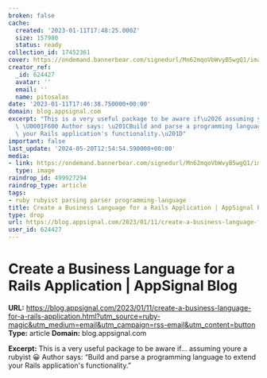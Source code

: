 ```yaml
---
broken: false
cache:
  created: '2023-01-11T17:48:25.000Z'
  size: 157980
  status: ready
collection_id: 17452361
cover: https://ondemand.bannerbear.com/signedurl/Mn62mqoVbWvyB5wgQ1/image.jpg?modifications=W3sibmFtZSI6InRpdGxlIiwidGV4dCI6IkNyZWF0ZSBhIEJ1c2luZXNzIExhbmd1YWdlIGZvciBhIFJhaWxzIEFwcGxpY2F0aW9uIn0seyJuYW1lIjoiaW1hZ2UiLCJpbWFnZV91cmwiOiJodHRwczovL2FwcHNpZ25hbC1uZXh0anMtYmxvZy05dGRuajNzYXUtYXBwc2lnbmFsLnZlcmNlbC5hcHAvaW1hZ2VzL2Jsb2cvMjAyMy0wMS9idXNpbmVzcy1sYW5ndWFnZS1yYWlscy5wbmcifSx7Im5hbWUiOiJjYXRlZ29yeV9sb2dvIiwiaW1hZ2VfdXJsIjoiaHR0cHM6Ly9hcHBzaWduYWwtbmV4dGpzLWJsb2ctOXRkbmozc2F1LWFwcHNpZ25hbC52ZXJjZWwuYXBwL2ltYWdlcy9sb2dvcy9ydWJ5LWxvZ28ucG5nIn1d&s=9775ee29248f439c45078b278535e6825534c5dd9c5d128514638de346fd18bf
creator_ref:
  _id: 624427
  avatar: ''
  email: ''
  name: pitosalas
date: '2023-01-11T17:46:38.750000+00:00'
domain: blog.appsignal.com
excerpt: "This is a very useful package to be aware if\u2026 assuming youre a rubyist\
  \ \U0001F600 Author says: \u201CBuild and parse a programming language to extend\
  \ your Rails application's functionality.\u201D"
important: false
last_update: '2024-05-20T12:54:54.590000+00:00'
media:
- link: https://ondemand.bannerbear.com/signedurl/Mn62mqoVbWvyB5wgQ1/image.jpg?modifications=W3sibmFtZSI6InRpdGxlIiwidGV4dCI6IkNyZWF0ZSBhIEJ1c2luZXNzIExhbmd1YWdlIGZvciBhIFJhaWxzIEFwcGxpY2F0aW9uIn0seyJuYW1lIjoiaW1hZ2UiLCJpbWFnZV91cmwiOiJodHRwczovL2FwcHNpZ25hbC1uZXh0anMtYmxvZy05dGRuajNzYXUtYXBwc2lnbmFsLnZlcmNlbC5hcHAvaW1hZ2VzL2Jsb2cvMjAyMy0wMS9idXNpbmVzcy1sYW5ndWFnZS1yYWlscy5wbmcifSx7Im5hbWUiOiJjYXRlZ29yeV9sb2dvIiwiaW1hZ2VfdXJsIjoiaHR0cHM6Ly9hcHBzaWduYWwtbmV4dGpzLWJsb2ctOXRkbmozc2F1LWFwcHNpZ25hbC52ZXJjZWwuYXBwL2ltYWdlcy9sb2dvcy9ydWJ5LWxvZ28ucG5nIn1d&s=9775ee29248f439c45078b278535e6825534c5dd9c5d128514638de346fd18bf
  type: image
raindrop_id: 499927294
raindrop_type: article
tags:
- ruby rubyist parsing parser programming-language
title: Create a Business Language for a Rails Application | AppSignal Blog
type: drop
url: https://blog.appsignal.com/2023/01/11/create-a-business-language-for-a-rails-application.html?utm_source=ruby-magic&utm_medium=email&utm_campaign=rss-email&utm_content=button
user_id: 624427
---
```


# Create a Business Language for a Rails Application | AppSignal Blog

**URL:** https://blog.appsignal.com/2023/01/11/create-a-business-language-for-a-rails-application.html?utm_source=ruby-magic&utm_medium=email&utm_campaign=rss-email&utm_content=button
**Type:** article
**Domain:** blog.appsignal.com

**Excerpt:** This is a very useful package to be aware if… assuming youre a rubyist 😀 Author says: “Build and parse a programming language to extend your Rails application's functionality.”
